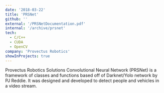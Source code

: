 ```yaml
---
date: '2018-03-22'
title: 'PRSNet'
github: ''
external: '/PRSNetDocumentation.pdf'
internal: '/archive/prsnet'
tech:
  - C/C++
  - CUDA
  - OpenCV
company: 'Provectus Robotics'
showInProjects: true
---
```


Provectus Robotics Solutions Convolutional Neural Network (PRSNet) is a framework of classes and functions based off of Darknet/Yolo network by PJ Reddie. It was designed and developed to detect people and vehicles in a video stream.
